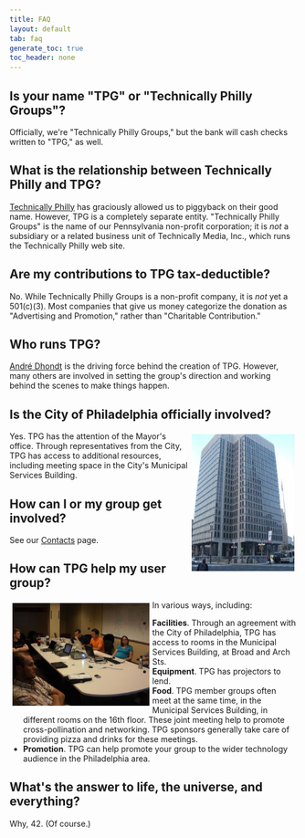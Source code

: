 ```yaml
---
title: FAQ
layout: default
tab: faq
generate_toc: true
toc_header: none
---
```


## Is your name "TPG" or "Technically Philly Groups"?

Officially, we're "Technically Philly Groups," but the bank will cash checks
written to "TPG," as well.

## What is the relationship between Technically Philly and TPG?

[Technically Philly][] has graciously allowed us to piggyback on their good
name. However, TPG is a completely separate entity. "Technically Philly Groups"
is the name of our Pennsylvania non-profit corporation; it is _not_ a
subsidiary or a related business unit of Technically Media, Inc., which runs
the Technically Philly web site.

## Are my contributions to TPG tax-deductible?

No. While Technically Philly Groups is a non-profit company, it is _not_ yet
a 501(c)(3). Most companies that give us money categorize the donation as
"Advertising and Promotion," rather than "Charitable Contribution."

## Who runs TPG?

[André Dhondt][] is the driving force behind the creation of TPG. However, many
others are involved in setting the group's direction and working behind the
scenes to make things happen.

## Is the City of Philadelphia officially involved?

<img width="180px" src="./images/msb.jpg" style="float:right;padding: 5px 5px 5px 5px;">
Yes. TPG has the attention of the Mayor's office. Through representatives
from the City, TPG has access to additional resources, including meeting
space in the City's Municipal Services Building.

[Technically Philly]: http://technicallyphilly.com/
[André Dhondt]: http://www.about.me/adhondt

## How can I or my group get involved?

See our [Contacts](/contact.html) page.

## How can TPG help my user group?

<img width="240px" src="./images/thinking.jpg" style="float:left;padding: 5px 5px 15px 5px;">
In various ways, including:

* **Facilities**. Through an agreement with the City of Philadelphia, TPG
  has access to rooms in the Municipal Services Building, at Broad and Arch
  Sts.
* **Equipment**. TPG has projectors to lend.
* **Food**. TPG member groups often meet at the same time, in the Municipal
  Services Building, in different rooms on the 16th floor. These joint meeting
  help to promote cross-pollination and networking. TPG sponsors generally
  take care of providing pizza and drinks for these meetings.
* **Promotion**. TPG can help promote your group to the wider technology
  audience in the Philadelphia area.

## What's the answer to life, the universe, and everything?

Why, 42. (Of course.)
